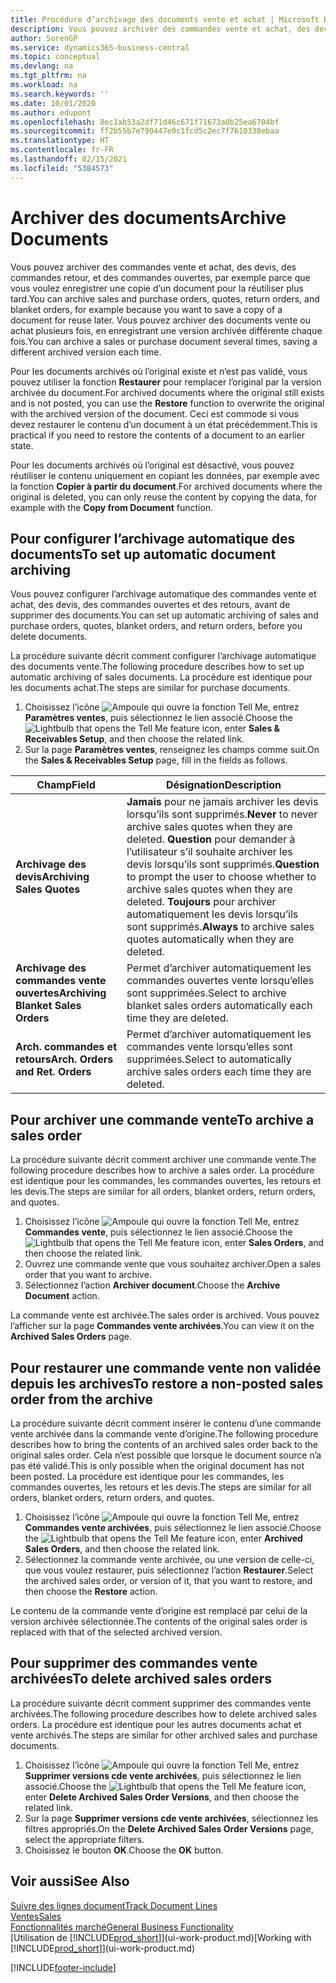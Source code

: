 ```yaml
---
title: Procédure d’archivage des documents vente et achat | Microsoft Docs
description: Vous pouvez archiver des commandes vente et achat, des devis, des retours et des commandes ouvertes, et vous pouvez utiliser le document archivé pour recréer le document d’origine.
author: SorenGP
ms.service: dynamics365-business-central
ms.topic: conceptual
ms.devlang: na
ms.tgt_pltfrm: na
ms.workload: na
ms.search.keywords: ''
ms.date: 10/01/2020
ms.author: edupont
ms.openlocfilehash: 8ec1ab53a2df71d46c671f71673a0b25ea6704bf
ms.sourcegitcommit: ff2b55b7e790447e0c1fcd5c2ec7f7610338ebaa
ms.translationtype: HT
ms.contentlocale: fr-FR
ms.lasthandoff: 02/15/2021
ms.locfileid: "5384573"
---
```

# <a name="archive-documents"></a><span data-ttu-id="3f704-103">Archiver des documents</span><span class="sxs-lookup"><span data-stu-id="3f704-103">Archive Documents</span></span>
<span data-ttu-id="3f704-104">Vous pouvez archiver des commandes vente et achat, des devis, des commandes retour, et des commandes ouvertes, par exemple parce que vous voulez enregistrer une copie d’un document pour la réutiliser plus tard.</span><span class="sxs-lookup"><span data-stu-id="3f704-104">You can archive sales and purchase orders, quotes, return orders, and blanket orders, for example because you want to save a copy of a document for reuse later.</span></span> <span data-ttu-id="3f704-105">Vous pouvez archiver des documents vente ou achat plusieurs fois, en enregistrant une version archivée différente chaque fois.</span><span class="sxs-lookup"><span data-stu-id="3f704-105">You can archive a sales or purchase document several times, saving a different archived version each time.</span></span>

<span data-ttu-id="3f704-106">Pour les documents archivés où l’original existe et n’est pas validé, vous pouvez utiliser la fonction **Restaurer** pour remplacer l’original par la version archivée du document.</span><span class="sxs-lookup"><span data-stu-id="3f704-106">For archived documents where the original still exists and is not posted, you can use the **Restore** function to overwrite the original with the archived version of the document.</span></span> <span data-ttu-id="3f704-107">Ceci est commode si vous devez restaurer le contenu d’un document à un état précédemment.</span><span class="sxs-lookup"><span data-stu-id="3f704-107">This is practical if you need to restore the contents of a document to an earlier state.</span></span>

<span data-ttu-id="3f704-108">Pour les documents archivés où l’original est désactivé, vous pouvez réutiliser le contenu uniquement en copiant les données, par exemple avec la fonction **Copier à partir du document**.</span><span class="sxs-lookup"><span data-stu-id="3f704-108">For archived documents where the original is deleted, you can only reuse the content by copying the data, for example with the **Copy from Document** function.</span></span>   

## <a name="to-set-up-automatic-document-archiving"></a><span data-ttu-id="3f704-109">Pour configurer l’archivage automatique des documents</span><span class="sxs-lookup"><span data-stu-id="3f704-109">To set up automatic document archiving</span></span>  
<span data-ttu-id="3f704-110">Vous pouvez configurer l’archivage automatique des commandes vente et achat, des devis, des commandes ouvertes et des retours, avant de supprimer des documents.</span><span class="sxs-lookup"><span data-stu-id="3f704-110">You can set up automatic archiving of sales and purchase orders, quotes, blanket orders, and return orders, before you delete documents.</span></span>

<span data-ttu-id="3f704-111">La procédure suivante décrit comment configurer l’archivage automatique des documents vente.</span><span class="sxs-lookup"><span data-stu-id="3f704-111">The following procedure describes how to set up automatic archiving of sales documents.</span></span> <span data-ttu-id="3f704-112">La procédure est identique pour les documents achat.</span><span class="sxs-lookup"><span data-stu-id="3f704-112">The steps are similar for purchase documents.</span></span>
1.  <span data-ttu-id="3f704-113">Choisissez l’icône ![Ampoule qui ouvre la fonction Tell Me](media/ui-search/search_small.png "Dites-moi ce que vous voulez faire"), entrez **Paramètres ventes**, puis sélectionnez le lien associé.</span><span class="sxs-lookup"><span data-stu-id="3f704-113">Choose the ![Lightbulb that opens the Tell Me feature](media/ui-search/search_small.png "Tell me what you want to do") icon, enter **Sales & Receivables Setup**, and then choose the related link.</span></span>
2. <span data-ttu-id="3f704-114">Sur la page **Paramètres ventes**, renseignez les champs comme suit.</span><span class="sxs-lookup"><span data-stu-id="3f704-114">On the **Sales & Receivables Setup** page, fill in the fields as follows.</span></span>

|<span data-ttu-id="3f704-115">Champ</span><span class="sxs-lookup"><span data-stu-id="3f704-115">Field</span></span>|<span data-ttu-id="3f704-116">Désignation</span><span class="sxs-lookup"><span data-stu-id="3f704-116">Description</span></span>|
|-----|-----------|
|<span data-ttu-id="3f704-117">**Archivage des devis**</span><span class="sxs-lookup"><span data-stu-id="3f704-117">**Archiving Sales Quotes**</span></span>|<span data-ttu-id="3f704-118">**Jamais** pour ne jamais archiver les devis lorsqu’ils sont supprimés.</span><span class="sxs-lookup"><span data-stu-id="3f704-118">**Never** to never archive sales quotes when they are deleted.</span></span> <span data-ttu-id="3f704-119">**Question** pour demander à l’utilisateur s’il souhaite archiver les devis lorsqu’ils sont supprimés.</span><span class="sxs-lookup"><span data-stu-id="3f704-119">**Question** to prompt the user to choose whether to archive sales quotes when they are deleted.</span></span> <span data-ttu-id="3f704-120">**Toujours** pour archiver automatiquement les devis lorsqu’ils sont supprimés.</span><span class="sxs-lookup"><span data-stu-id="3f704-120">**Always** to archive sales quotes automatically when they are deleted.</span></span>|
|<span data-ttu-id="3f704-121">**Archivage des commandes vente ouvertes**</span><span class="sxs-lookup"><span data-stu-id="3f704-121">**Archiving Blanket Sales Orders**</span></span>|<span data-ttu-id="3f704-122">Permet d’archiver automatiquement les commandes ouvertes vente lorsqu’elles sont supprimées.</span><span class="sxs-lookup"><span data-stu-id="3f704-122">Select to archive blanket sales orders automatically each time they are deleted.</span></span>|
|<span data-ttu-id="3f704-123">**Arch. commandes et retours**</span><span class="sxs-lookup"><span data-stu-id="3f704-123">**Arch. Orders and Ret. Orders**</span></span>|<span data-ttu-id="3f704-124">Permet d’archiver automatiquement les commandes vente lorsqu’elles sont supprimées.</span><span class="sxs-lookup"><span data-stu-id="3f704-124">Select to automatically archive sales orders each time they are deleted.</span></span>|

## <a name="to-archive-a-sales-order"></a><span data-ttu-id="3f704-125">Pour archiver une commande vente</span><span class="sxs-lookup"><span data-stu-id="3f704-125">To archive a sales order</span></span>
<span data-ttu-id="3f704-126">La procédure suivante décrit comment archiver une commande vente.</span><span class="sxs-lookup"><span data-stu-id="3f704-126">The following procedure describes how to archive a sales order.</span></span> <span data-ttu-id="3f704-127">La procédure est identique pour les commandes, les commandes ouvertes, les retours et les devis.</span><span class="sxs-lookup"><span data-stu-id="3f704-127">The steps are similar for all orders, blanket orders, return orders, and quotes.</span></span>

1.  <span data-ttu-id="3f704-128">Choisissez l’icône ![Ampoule qui ouvre la fonction Tell Me](media/ui-search/search_small.png "Dites-moi ce que vous voulez faire"), entrez **Commandes vente**, puis sélectionnez le lien associé.</span><span class="sxs-lookup"><span data-stu-id="3f704-128">Choose the ![Lightbulb that opens the Tell Me feature](media/ui-search/search_small.png "Tell me what you want to do") icon, enter **Sales Orders**, and then choose the related link.</span></span>  
2.  <span data-ttu-id="3f704-129">Ouvrez une commande vente que vous souhaitez archiver.</span><span class="sxs-lookup"><span data-stu-id="3f704-129">Open a sales order that you want to archive.</span></span>  
3.  <span data-ttu-id="3f704-130">Sélectionnez l’action **Archiver document**.</span><span class="sxs-lookup"><span data-stu-id="3f704-130">Choose the **Archive Document** action.</span></span>

<span data-ttu-id="3f704-131">La commande vente est archivée.</span><span class="sxs-lookup"><span data-stu-id="3f704-131">The sales order is archived.</span></span> <span data-ttu-id="3f704-132">Vous pouvez l’afficher sur la page **Commandes vente archivées**.</span><span class="sxs-lookup"><span data-stu-id="3f704-132">You can view it on the **Archived Sales Orders** page.</span></span>

## <a name="to-restore-a-non-posted-sales-order-from-the-archive"></a><span data-ttu-id="3f704-133">Pour restaurer une commande vente non validée depuis les archives</span><span class="sxs-lookup"><span data-stu-id="3f704-133">To restore a non-posted sales order from the archive</span></span>
<span data-ttu-id="3f704-134">La procédure suivante décrit comment insérer le contenu d’une commande vente archivée dans la commande vente d’origine.</span><span class="sxs-lookup"><span data-stu-id="3f704-134">The following procedure describes how to bring the contents of an archived sales order back to the original sales order.</span></span> <span data-ttu-id="3f704-135">Cela n’est possible que lorsque le document source n’a pas été validé.</span><span class="sxs-lookup"><span data-stu-id="3f704-135">This is only possible when the original document has not been posted.</span></span> <span data-ttu-id="3f704-136">La procédure est identique pour les commandes, les commandes ouvertes, les retours et les devis.</span><span class="sxs-lookup"><span data-stu-id="3f704-136">The steps are similar for all orders, blanket orders, return orders, and quotes.</span></span>

1. <span data-ttu-id="3f704-137">Choisissez l’icône ![Ampoule qui ouvre la fonction Tell Me](media/ui-search/search_small.png "Dites-moi ce que vous voulez faire"), entrez **Commandes vente archivées**, puis sélectionnez le lien associé.</span><span class="sxs-lookup"><span data-stu-id="3f704-137">Choose the ![Lightbulb that opens the Tell Me feature](media/ui-search/search_small.png "Tell me what you want to do") icon, enter **Archived Sales Orders**, and then choose the related link.</span></span>
2. <span data-ttu-id="3f704-138">Sélectionnez la commande vente archivée, ou une version de celle-ci, que vous voulez restaurer, puis sélectionnez l’action **Restaurer**.</span><span class="sxs-lookup"><span data-stu-id="3f704-138">Select the archived sales order, or version of it, that you want to restore, and then choose the **Restore** action.</span></span>  

<span data-ttu-id="3f704-139">Le contenu de la commande vente d’origine est remplacé par celui de la version archivée sélectionnée.</span><span class="sxs-lookup"><span data-stu-id="3f704-139">The contents of the original sales order is replaced with that of the selected archived version.</span></span>

## <a name="to-delete-archived-sales-orders"></a><span data-ttu-id="3f704-140">Pour supprimer des commandes vente archivées</span><span class="sxs-lookup"><span data-stu-id="3f704-140">To delete archived sales orders</span></span>
<span data-ttu-id="3f704-141">La procédure suivante décrit comment supprimer des commandes vente archivées.</span><span class="sxs-lookup"><span data-stu-id="3f704-141">The following procedure describes how to delete archived sales orders.</span></span> <span data-ttu-id="3f704-142">La procédure est identique pour les autres documents achat et vente archivés.</span><span class="sxs-lookup"><span data-stu-id="3f704-142">The steps are similar for other archived sales and purchase documents.</span></span>

1.  <span data-ttu-id="3f704-143">Choisissez l’icône ![Ampoule qui ouvre la fonction Tell Me](media/ui-search/search_small.png "Dites-moi ce que vous voulez faire"), entrez **Supprimer versions cde vente archivées**, puis sélectionnez le lien associé.</span><span class="sxs-lookup"><span data-stu-id="3f704-143">Choose the ![Lightbulb that opens the Tell Me feature](media/ui-search/search_small.png "Tell me what you want to do") icon, enter **Delete Archived Sales Order Versions**, and then choose the related link.</span></span>  
2.  <span data-ttu-id="3f704-144">Sur la page **Supprimer versions cde vente archivées**, sélectionnez les filtres appropriés.</span><span class="sxs-lookup"><span data-stu-id="3f704-144">On the **Delete Archived Sales Order Versions** page, select the appropriate filters.</span></span>  
3.  <span data-ttu-id="3f704-145">Choisissez le bouton **OK**.</span><span class="sxs-lookup"><span data-stu-id="3f704-145">Choose the **OK** button.</span></span>

## <a name="see-also"></a><span data-ttu-id="3f704-146">Voir aussi</span><span class="sxs-lookup"><span data-stu-id="3f704-146">See Also</span></span>
[<span data-ttu-id="3f704-147">Suivre des lignes document</span><span class="sxs-lookup"><span data-stu-id="3f704-147">Track Document Lines</span></span>](across-how-to-track-document-lines.md)  
[<span data-ttu-id="3f704-148">Ventes</span><span class="sxs-lookup"><span data-stu-id="3f704-148">Sales</span></span>](sales-manage-sales.md)  
[<span data-ttu-id="3f704-149">Fonctionnalités marché</span><span class="sxs-lookup"><span data-stu-id="3f704-149">General Business Functionality</span></span>](ui-across-business-areas.md)  
<span data-ttu-id="3f704-150">[Utilisation de [!INCLUDE[prod_short](includes/prod_short.md)]](ui-work-product.md)</span><span class="sxs-lookup"><span data-stu-id="3f704-150">[Working with [!INCLUDE[prod_short](includes/prod_short.md)]](ui-work-product.md)</span></span>


[!INCLUDE[footer-include](includes/footer-banner.md)]